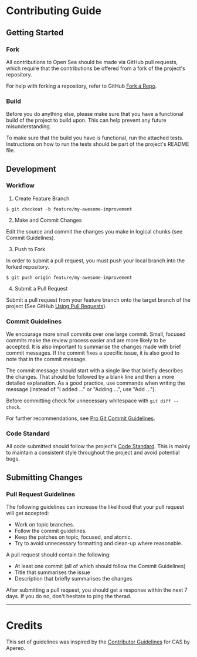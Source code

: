 # Contributing Guide

## Getting Started

### Fork

All contributions to Open Sea should be made via GitHub pull requests, which require that the contributions be offered from a fork of the project's repository.

For help with forking a repository, refer to GitHub [Fork a Repo](https://help.github.com/articles/fork-a-repo/ "Fork a Repo").

### Build

Before you do anything else, please make sure that you have a functional build of the project to build upon. This can help prevent any future misunderstanding.

To make sure that the build you have is functional, run the attached tests. Instructions on how to run the tests should be part of the project's README file.

## Development

### Workflow

1. Create Feature Branch

```
$ git checkout -b feature/my-awesome-improvement
```

2. Make and Commit Changes

Edit the source and commit the changes you make in logical chunks (see Commit Guidelines).

3. Push to Fork

In order to submit a pull request, you must push your local branch into the forked repository.

```
$ git push origin feature/my-awesome-improvement
```

4. Submit a Pull Request

Submit a pull request from your feature branch onto the target branch of the project (See GitHub [Using Pull Requests](https://help.github.com/articles/about-pull-requests/ "Using Pull Requests")).

### Commit Guidelines

We encourage more small commits over one large commit. Small, focused commits make the review process easier and are more likely to be accepted. It is also important to summarise the changes made with brief commit messages. If the commit fixes a specific issue, it is also good to note that in the commit message.

The commit message should start with a single line that briefly describes the changes. That should be followed by a blank line and then a more detailed explanation. As a good practice, use commands when writing the message (instead of "I added ..." or "Adding ...", use "Add ...").

Before committing check for unnecessary whitespace with `git diff --check`.

For further recommendations, see [Pro Git Commit Guidelines](https://git-scm.com/book/en/v2/Distributed-Git-Contributing-to-a-Project#Commit-Guidelines "Pro Git Commit Guidelines").

### Code Standard
All code submitted should follow the project's [Code Standard](https://github.com/pilif0/open-sea/wiki/Code-Standard).
This is mainly to maintain a consistent style throughout the project and avoid potential bugs.

## Submitting Changes

### Pull Request Guidelines

The following guidelines can increase the likelihood that your pull request will get accepted:

* Work on topic branches.
* Follow the commit guidelines.
* Keep the patches on topic, focused, and atomic.
* Try to avoid unnecessary formatting and clean-up where reasonable.

A pull request should contain the following:

* At least one commit (all of which should follow the Commit Guidelines)
* Title that summarises the issue
* Description that briefly summarises the changes

After submitting a pull request, you should get a response within the next 7 days. If you do no, don't hesitate to ping the therad.

***
# Credits
This set of guidelines was inspired by the [Contributor Guidelines](https://apereo.github.io/cas/developer/Contributor-Guidelines.html) for CAS by Apereo.
